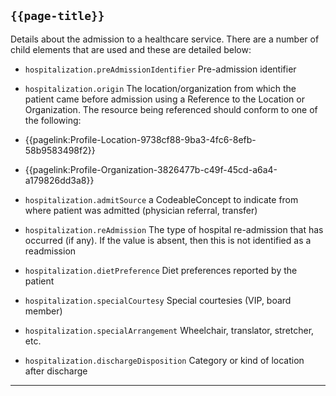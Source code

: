 ## <code>{{page-title}}</code>

Details about the admission to a healthcare service. There are a number of child elements that are used and these are detailed below:

- `hospitalization.preAdmissionIdentifier`	Pre-admission identifier
- `hospitalization.origin`	The location/organization from which the patient came before admission using a Reference to the Location or Organization. The resource being referenced should conform to one of the following: 

-  {{pagelink:Profile-Location-9738cf88-9ba3-4fc6-8efb-58b9583498f2}}
-  {{pagelink:Profile-Organization-3826477b-c49f-45cd-a6a4-a179826dd3a8}}

- `hospitalization.admitSource` a CodeableConcept	to indicate from where patient was admitted (physician referral, transfer)
- `hospitalization.reAdmission` The type of hospital re-admission that has occurred (if any). If the value is absent, then this is not identified as a readmission
- `hospitalization.dietPreference` Diet preferences reported by the patient
- `hospitalization.specialCourtesy`	Special courtesies (VIP, board member)
- `hospitalization.specialArrangement` Wheelchair, translator, stretcher, etc.
- `hospitalization.dischargeDisposition` Category or kind of location after discharge



---
